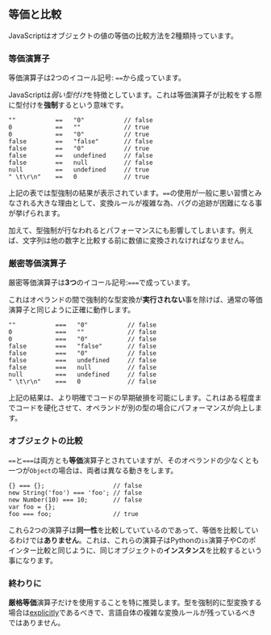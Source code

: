 ## 等価と比較

JavaScriptはオブジェクトの値の等価の比較方法を2種類持っています。

### 等価演算子

等価演算子は2つのイコール記号: `==`から成っています。

JavaScriptは*弱い型付け*を特徴としています。これは等価演算子が比較をする際に型付けを**強制**するという意味です。

    ""           ==   "0"           // false
    0            ==   ""            // true
    0            ==   "0"           // true
    false        ==   "false"       // false
    false        ==   "0"           // true
    false        ==   undefined     // false
    false        ==   null          // false
    null         ==   undefined     // true
    " \t\r\n"    ==   0             // true

上記の表では型強制の結果が表示されています。`==`の使用が一般に悪い習慣とみなされる大きな理由として、変換ルールが複雑な為、バグの追跡が困難になる事が挙げられます。

加えて、型強制が行なわれるとパフォーマンスにも影響してしまいます。例えば、文字列は他の数字と比較する前に数値に変換されなければなりません。

### 厳密等価演算子

厳密等価演算子は**3つ**のイコール記号:`===`で成っています。

これはオペランドの間で強制的な型変換が**実行されない**事を除けば、通常の等価演算子と同じように正確に動作します。

    ""           ===   "0"           // false
    0            ===   ""            // false
    0            ===   "0"           // false
    false        ===   "false"       // false
    false        ===   "0"           // false
    false        ===   undefined     // false
    false        ===   null          // false
    null         ===   undefined     // false
    " \t\r\n"    ===   0             // false

上記の結果は、より明確でコードの早期破損を可能にします。これはある程度までコードを硬化させて、オペランドが別の型の場合にパフォーマンスが向上します。

### オブジェクトの比較

`==`と`===`は両方とも**等価**演算子とされていますが、そのオペランドの少なくとも一つが`Object`の場合は、両者は異なる動きをします。

    {} === {};                   // false
    new String('foo') === 'foo'; // false
    new Number(10) === 10;       // false
    var foo = {};
    foo === foo;                 // true

これら2つの演算子は**同一性**を比較していているのであって、等価を比較しているわけでは**ありません**。これは、これらの演算子はPythonの`is`演算子やCのポインター比較と同じように、同じオブジェクトの**インスタンス**を比較するという事になります。

### 終わりに

**厳格等価**演算子だけを使用することを特に推奨します。型を強制的に型変換する場合は[explicitly](#types.casting)であるべきで、言語自体の複雑な変換ルールが残っているべきではありません。

